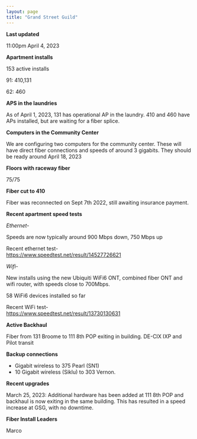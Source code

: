 ```yaml
---
layout: page
title: "Grand Street Guild"
---
```

**Last updated**

11:00pm April 4, 2023

**Apartment installs**

153 active installs

91: 410,131  

62: 460  


**APS in the laundries**

As of April 1, 2023, 131 has operational AP in the laundry. 410 and 460 have APs installed, but are waiting for a fiber splice.

**Computers in the Community Center**

We are configuring two computers for the community center. These will have direct fiber connections and speeds of around 3 gigabits. They should be ready around April 18, 2023

**Floors with raceway fiber**

75/75

**Fiber cut to 410**

Fiber was reconnected on Sept 7th 2022, still awaiting insurance payment.

**Recent apartment speed tests**

*Ethernet-*

Speeds are now typically around 900 Mbps down, 750 Mbps up  

Recent ethernet test-  
https://www.speedtest.net/result/14527726621

*Wifi-*

New installs using the new Ubiquiti WiFi6 ONT, combined fiber ONT and wifi router, with speeds close to 700Mbps.  

58 WiFi6 devices installed so far

Recent WiFi test-  
https://www.speedtest.net/result/13730130631

**Active Backhaul**

Fiber from 131 Broome to 111 8th POP exiting in building. DE-CIX IXP and Pilot transit

**Backup connections**

- Gigabit wireless to 375 Pearl (SN1)  
- 10 Gigabit wireless (Siklu) to 303 Vernon. 

**Recent upgrades**

March 25, 2023: Additional hardware has been added at 111 8th POP and backhaul is now exiting in the same building. This has resulted in a speed increase at GSG, with no downtime.


**Fiber Install Leaders**  

Marco







